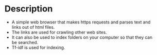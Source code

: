 # Description
* A simple web browser that makes https requests and parses text and links out of html files.
* The links are used for crawling other web sites.
* It can also be used to index folders on your computer so that they can be searched.
* Tf-idf is used for indexing.
